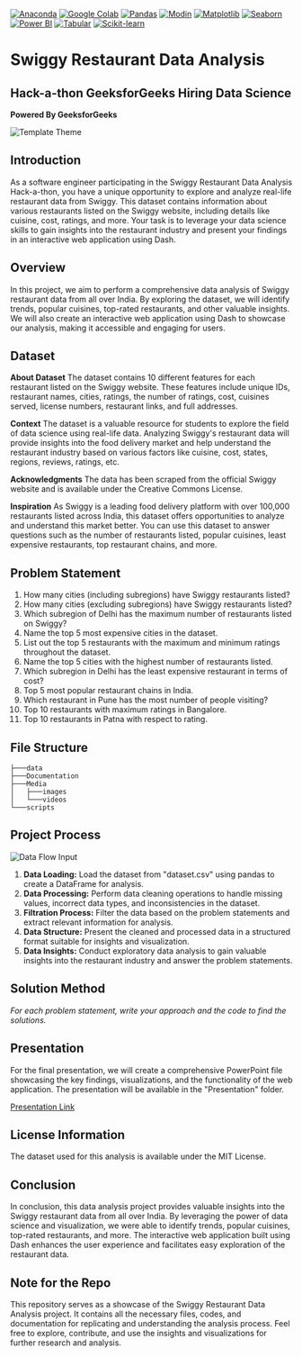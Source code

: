 [![Anaconda](https://img.shields.io/badge/Anaconda-Open--Source%20Distribution-44A833)](https://www.anaconda.com/)
[![Google Colab](https://img.shields.io/badge/Google%20Colab-Cloud--Based%20Notebook-F9AB00)](https://colab.research.google.com/)
[![Pandas](https://img.shields.io/badge/Pandas-Data%20Manipulation%20%26%20Analysis-150458)](https://pandas.pydata.org/)
[![Modin](https://img.shields.io/badge/Modin-Faster%20Pandas%20Operations-FD974F)](https://modin.readthedocs.io/en/latest/)
[![Matplotlib](https://img.shields.io/badge/Matplotlib-Plotting%20Library-11557C)](https://matplotlib.org/)
[![Seaborn](https://img.shields.io/badge/Seaborn-Statistical%20Graphics-7D5A9E)](https://seaborn.pydata.org/)
[![Power BI](https://img.shields.io/badge/Power%20BI-Data%20Visualization-F2C811)](https://powerbi.microsoft.com/)
[![Tabular](https://img.shields.io/badge/Tabular-Data%20Modeling-004882)](https://docs.microsoft.com/en-us/analysis-services/tabular-models/tabular-models-ssas?view=sql-server-ver15)
[![Scikit-learn](https://img.shields.io/badge/Scikit--learn-Machine%20Learning-E67300)](https://scikit-learn.org/stable/)

# Swiggy Restaurant Data Analysis 
## Hack-a-thon GeeksforGeeks Hiring Data Science
**Powered By GeeksforGeeks**

![Template Theme](Media/images/template_theme.jpg)

## Introduction
As a software engineer participating in the Swiggy Restaurant Data Analysis Hack-a-thon, you have a unique opportunity to explore and analyze real-life restaurant data from Swiggy. This dataset contains information about various restaurants listed on the Swiggy website, including details like cuisine, cost, ratings, and more. Your task is to leverage your data science skills to gain insights into the restaurant industry and present your findings in an interactive web application using Dash.

## Overview
In this project, we aim to perform a comprehensive data analysis of Swiggy restaurant data from all over India. By exploring the dataset, we will identify trends, popular cuisines, top-rated restaurants, and other valuable insights. We will also create an interactive web application using Dash to showcase our analysis, making it accessible and engaging for users.

## Dataset
**About Dataset**
The dataset contains 10 different features for each restaurant listed on the Swiggy website. These features include unique IDs, restaurant names, cities, ratings, the number of ratings, cost, cuisines served, license numbers, restaurant links, and full addresses.

**Context**
The dataset is a valuable resource for students to explore the field of data science using real-life data. Analyzing Swiggy's restaurant data will provide insights into the food delivery market and help understand the restaurant industry based on various factors like cuisine, cost, states, regions, reviews, ratings, etc.

**Acknowledgments**
The data has been scraped from the official Swiggy website and is available under the Creative Commons License.

**Inspiration**
As Swiggy is a leading food delivery platform with over 100,000 restaurants listed across India, this dataset offers opportunities to analyze and understand this market better. You can use this dataset to answer questions such as the number of restaurants listed, popular cuisines, least expensive restaurants, top restaurant chains, and more.

## Problem Statement
1. How many cities (including subregions) have Swiggy restaurants listed?
2. How many cities (excluding subregions) have Swiggy restaurants listed?
3. Which subregion of Delhi has the maximum number of restaurants listed on Swiggy?
4. Name the top 5 most expensive cities in the dataset.
5. List out the top 5 restaurants with the maximum and minimum ratings throughout the dataset.
6. Name the top 5 cities with the highest number of restaurants listed.
7. Which subregion in Delhi has the least expensive restaurant in terms of cost?
8. Top 5 most popular restaurant chains in India.
9. Which restaurant in Pune has the most number of people visiting?
10. Top 10 restaurants with maximum ratings in Bangalore.
11. Top 10 restaurants in Patna with respect to rating.

## File Structure

```
├───data
├───Documentation
├───Media
│   ├───images
│   └───videos
└───scripts
```



## Project Process
![Data Flow Input](Media/images/data_flow_input.jpg)

1. **Data Loading:** Load the dataset from "dataset.csv" using pandas to create a DataFrame for analysis.
2. **Data Processing:** Perform data cleaning operations to handle missing values, incorrect data types, and inconsistencies in the dataset.
3. **Filtration Process:** Filter the data based on the problem statements and extract relevant information for analysis.
4. **Data Structure:** Present the cleaned and processed data in a structured format suitable for insights and visualization.
5. **Data Insights:** Conduct exploratory data analysis to gain valuable insights into the restaurant industry and answer the problem statements.

## Solution Method
*For each problem statement, write your approach and the code to find the solutions.*

## Presentation
For the final presentation, we will create a comprehensive PowerPoint file showcasing the key findings, visualizations, and the functionality of the web application. The presentation will be available in the "Presentation" folder.

[Presentation Link](Presentation/swiggy_data_analysis_presentation.pptx)

## License Information
The dataset used for this analysis is available under the MIT License.

## Conclusion
In conclusion, this data analysis project provides valuable insights into the Swiggy restaurant data from all over India. By leveraging the power of data science and visualization, we were able to identify trends, popular cuisines, top-rated restaurants, and more. The interactive web application built using Dash enhances the user experience and facilitates easy exploration of the restaurant data.

## Note for the Repo
This repository serves as a showcase of the Swiggy Restaurant Data Analysis project. It contains all the necessary files, codes, and documentation for replicating and understanding the analysis process. Feel free to explore, contribute, and use the insights and visualizations for further research and analysis.

